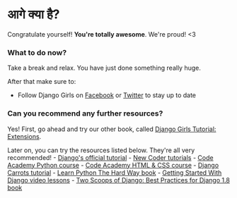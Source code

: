 # आगे क्या है?

Congratulate yourself! **You're totally awesome**. We're proud! <3

### What to do now?

Take a break and relax. You have just done something really huge.

After that make sure to:

*   Follow Django Girls on [Facebook][1] or [Twitter][2] to stay up to date

 [1]: http://facebook.com/djangogirls
 [2]: http://twitter.com/djangogirls

### Can you recommend any further resources?

Yes! First, go ahead and try our other book, called [Django Girls Tutorial: Extensions][3].

 [3]: http://djangogirls.gitbooks.io/django-girls-tutorial-extensions/

Later on, you can try the resources listed below. They're all very recommended! - [Django's official tutorial][4] - [New Coder tutorials][5] - [Code Academy Python course][6] - [Code Academy HTML & CSS course][7] - [Django Carrots tutorial][8] - [Learn Python The Hard Way book][9] - [Getting Started With Django video lessons][10] - [Two Scoops of Django: Best Practices for Django 1.8 book][11]

 [4]: https://docs.djangoproject.com/en/1.8/intro/tutorial01/
 [5]: http://newcoder.io/tutorials/
 [6]: http://www.codecademy.com/en/tracks/python
 [7]: http://www.codecademy.com/tracks/web
 [8]: http://django.carrots.pl/en/
 [9]: http://learnpythonthehardway.org/book/
 [10]: http://gettingstartedwithdjango.com/
 [11]: http://twoscoopspress.com/products/two-scoops-of-django-1-8